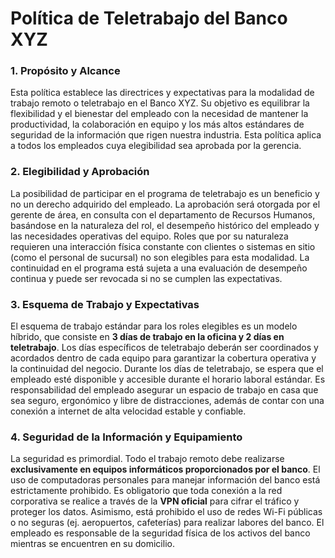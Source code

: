 # Política de Teletrabajo del Banco XYZ

### **1. Propósito y Alcance**

Esta política establece las directrices y expectativas para la modalidad de trabajo remoto o teletrabajo en el Banco XYZ. Su objetivo es equilibrar la flexibilidad y el bienestar del empleado con la necesidad de mantener la productividad, la colaboración en equipo y los más altos estándares de seguridad de la información que rigen nuestra industria. Esta política aplica a todos los empleados cuya elegibilidad sea aprobada por la gerencia.

### **2. Elegibilidad y Aprobación**

La posibilidad de participar en el programa de teletrabajo es un beneficio y no un derecho adquirido del empleado. La aprobación será otorgada por el gerente de área, en consulta con el departamento de Recursos Humanos, basándose en la naturaleza del rol, el desempeño histórico del empleado y las necesidades operativas del equipo. Roles que por su naturaleza requieren una interacción física constante con clientes o sistemas en sitio (como el personal de sucursal) no son elegibles para esta modalidad. La continuidad en el programa está sujeta a una evaluación de desempeño continua y puede ser revocada si no se cumplen las expectativas.

### **3. Esquema de Trabajo y Expectativas**

El esquema de trabajo estándar para los roles elegibles es un modelo híbrido, que consiste en **3 días de trabajo en la oficina y 2 días en teletrabajo**. Los días específicos de teletrabajo deberán ser coordinados y acordados dentro de cada equipo para garantizar la cobertura operativa y la continuidad del negocio. Durante los días de teletrabajo, se espera que el empleado esté disponible y accesible durante el horario laboral estándar. Es responsabilidad del empleado asegurar un espacio de trabajo en casa que sea seguro, ergonómico y libre de distracciones, además de contar con una conexión a internet de alta velocidad estable y confiable.

### **4. Seguridad de la Información y Equipamiento**

La seguridad es primordial. Todo el trabajo remoto debe realizarse **exclusivamente en equipos informáticos proporcionados por el banco**. El uso de computadoras personales para manejar información del banco está estrictamente prohibido. Es obligatorio que toda conexión a la red corporativa se realice a través de la **VPN oficial** para cifrar el tráfico y proteger los datos. Asimismo, está prohibido el uso de redes Wi-Fi públicas o no seguras (ej. aeropuertos, cafeterías) para realizar labores del banco. El empleado es responsable de la seguridad física de los activos del banco mientras se encuentren en su domicilio.